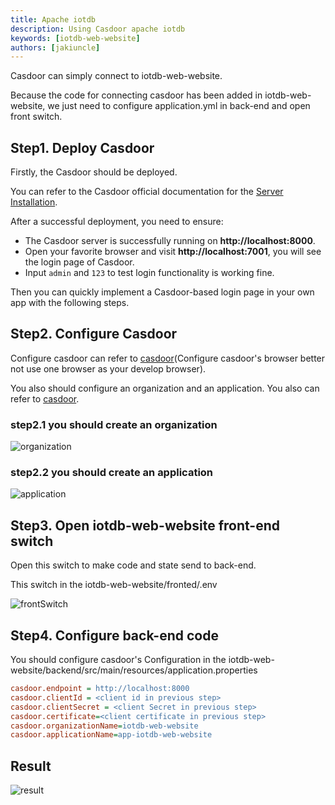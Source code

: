 ```yaml
---
title: Apache iotdb
description: Using Casdoor apache iotdb
keywords: [iotdb-web-website]
authors: [jakiuncle]
---
```


Casdoor can simply connect to iotdb-web-website.

Because the code for connecting casdoor has been added in iotdb-web-website, we just need to configure application.yml in back-end and open front switch.

## Step1. Deploy Casdoor

Firstly, the Casdoor should be deployed.

You can refer to the Casdoor official documentation for the [Server Installation](/docs/basic/server-installation).

After a successful deployment, you need to ensure:

- The Casdoor server is successfully running on **http://localhost:8000**.
- Open your favorite browser and visit **http://localhost:7001**, you will see the login page of Casdoor.
- Input `admin` and `123` to test login functionality is working fine.

Then you can quickly implement a Casdoor-based login page in your own app with the following steps.

## Step2. Configure Casdoor

Configure casdoor can refer to [casdoor](https://door.casdoor.com/login)(Configure casdoor's browser better not use one browser as your develop browser).

You also should configure an organization and an application. You also can refer to [casdoor](https://door.casdoor.com/login).

### step2.1 you should create an organization

![organization](/img/integration/java/iotdb-web-website/editOrganization.png)

### step2.2 you should create an application

![application](/img/integration/java/iotdb-web-website/editApplication.png)

## Step3. Open iotdb-web-website front-end switch

Open this switch to make code and state send to back-end.

This switch in the iotdb-web-website/fronted/.env

![frontSwitch](/img/integration/java/iotdb-web-website/frontSwitch.png)

## Step4. Configure back-end code

You should configure casdoor's Configuration in the iotdb-web-website/backend/src/main/resources/application.properties

```ini
casdoor.endpoint = http://localhost:8000
casdoor.clientId = <client id in previous step>
casdoor.clientSecret = <client Secret in previous step>
casdoor.certificate=<client certificate in previous step>
casdoor.organizationName=iotdb-web-website
casdoor.applicationName=app-iotdb-web-website
```

## Result

![result](/img/integration/java/iotdb-web-website/iotdb.gif)